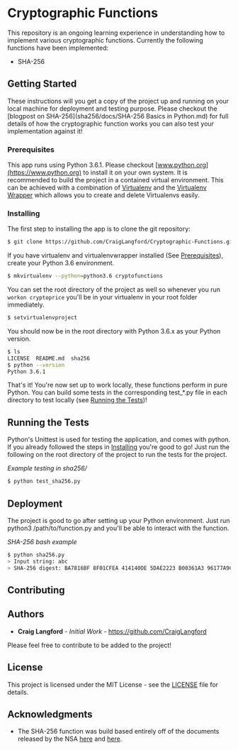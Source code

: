 # Cryptographic Functions

This repository is an ongoing learning experience in understanding how to implement various cryptographic functions. Currently the following functions have been implemented:

* SHA-256

## Getting Started

These instructions will you get a copy of the project up and running on your local machine for deployment and testing purpose. Please checkout the [blogpost on SHA-256](sha256/docs/SHA-256 Basics in Python.md) for full details of how the cryptographic function works you can also test your implementation against it!

### Prerequisites

This app runs using Python 3.6.1. Please checkout [www.python.org](https://www.python.org) to install it on your own system. It is recommended to build the project in a contained virtual environment. This can be achieved with a combination of [Virtualenv](https://virtualenv.pypa.io/en/stable/) and the [Virtualenv Wrapper](https://virtualenvwrapper.readthedocs.io/en/latest/) which allows you to create and delete Virtualenvs easily. 

### Installing

The first step to installing the app is to clone the git repository:

```bash
$ git clone https://github.com/CraigLangford/Cryptographic-Functions.git
```

If you have virtualenv and virtualenvwrapper installed (See [Prerequisites](#prerequisites)), create your Python 3.6 environment.

```bash
$ mkvirtualenv --python=python3.6 cryptofunctions
```

You can set the root directory of the project as well so whenever you run `workon cryptoprice` you'll be in your virtualenv in your root folder immediately.

```bash
$ setvirtualenvproject
```

You should now be in the root directory with Python 3.6.x as your Python version.

```bash
$ ls
LICENSE  README.md  sha256
$ python --version
Python 3.6.1
```

That's it! You're now set up to work locally, these functions perform in pure Python. You can build some tests in the corresponding test_*.py file in each directory to test locally (see [Running the Tests](#running-the-tests))!

## Running the Tests

Python's Unittest is used for testing the application, and comes with python. If you already followed the steps in [Installing](#installing) you're good to go! Just run the following on the root directory of the project to run the tests for the project.

*Example testing in sha256/*
```bash
$ python test_sha256.py
```

## Deployment

The project is good to go after setting up your Python environment. Just run python3 /path/to/function.py and you'll be able to interact with the function.

*SHA-256 bash example*
```bash
$ python sha256.py
> Input string: abc
> SHA-256 digest: BA7816BF 8F01CFEA 414140DE 5DAE2223 B00361A3 96177A9C B410FF61 F20015AD
```

## Contributing

## Authors

* **Craig Langford** - *Initial Work* - https://github.com/CraigLangford

Please feel free to contribute to be added to the project!

## License

This project is licensed under the MIT License - see the [LICENSE](LICENSE) file for details.

## Acknowledgments

* The SHA-256 function was build based entirely off of the documents released by the NSA [here](http://csrc.nist.gov/publications/fips/fips180-4/fips-180-4.pdf) and [here](http://csrc.nist.gov/groups/ST/toolkit/documents/Examples/SHA256.pdf).
